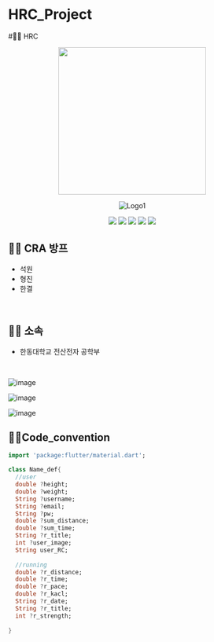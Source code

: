 # HRC_Project

#🏃‍♂️  HRC

<div align="center">
<p align="center"><img src="https://user-images.githubusercontent.com/98035984/179438907-a5c8ae27-2a04-4630-ab22-e9d774423d55.png" height="300px" width="300px"></p>


![Logo1](https://user-images.githubusercontent.com/98035984/179438786-c614ae0c-8f51-4a95-89bf-51da51499473.png)


 <img src="https://img.shields.io/badge/Flutter-02569B?style=for-the-badge&logo=Flutter&logoColor=white"/>
  <img src="https://img.shields.io/badge/Firebase-FFFF00?style=flat-square&logo=Firebase&logoColor="white"/>
 <imgsrc="https://img.shields.io/badge/GitHub-181717?style=flat-square&logo=GitHub&logoColor="white"/>
 <img src="https://img.shields.io/badge/VisualStudioCode-007ACC?style=flat-square&logo=VisualStudioCode&logoColor="white"/>
 <img src="https://img.shields.io/badge/KakaoTalk-FFFF00?style=flat-square&logo=KakaoTalk&logoColor="white"/>
 <img src="https://img.shields.io/badge/Markdown-000000?style=flat-square&logo=Markdown&logoColor="white"/>

</div>
  
## 🏃‍♂️ CRA 방프
 - 석원
 - 형진
 - 한결

<br/>

## 🏃‍♂️ 소속
  - 한동대학교 전산전자 공학부

<br/>



![image](https://user-images.githubusercontent.com/98035984/216910608-6c7e7839-d15f-45ed-8d85-d3e160a961c9.png)


![image](https://user-images.githubusercontent.com/98035984/216910590-2ef197ef-8c50-4b45-a30a-7ca6e3b90b00.png)


![image](https://user-images.githubusercontent.com/98035984/216910630-82ff84e4-5c52-4218-bf93-f687db9eef6d.png)



## 🏃‍♂️Code_convention
```dart
import 'package:flutter/material.dart';

class Name_def{
  //user
  double ?height;
  double ?weight;
  String ?username;
  String ?email;
  String ?pw;
  double ?sum_distance;
  double ?sum_time;
  String ?r_title;
  int ?user_image;
  String user_RC;
  
  //running
  double ?r_distance;
  double ?r_time;
  double ?r_pace;
  double ?r_kacl;
  String ?r_date;
  String ?r_title;
  int ?r_strength;
  
}
```
